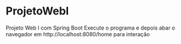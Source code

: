 # ProjetoWebI
Projeto Web I com Spring Boot
Execute o programa e depois abar o navegador em http://localhost:8080/home para interação
